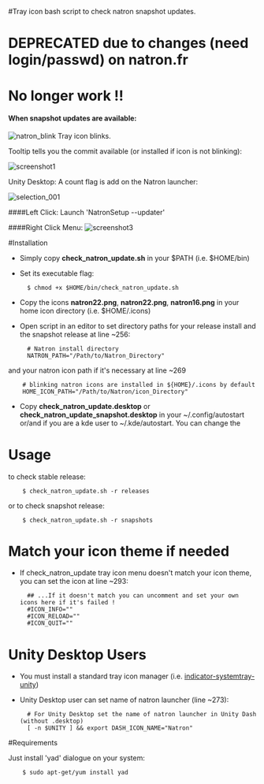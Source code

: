 #Tray icon bash script to check natron snapshot updates.
# DEPRECATED due to changes (need login/passwd) on natron.fr
# No longer work  !!

#### When snapshot updates are available:

![natron_blink](https://cloud.githubusercontent.com/assets/10021906/10069708/2f133234-62ae-11e5-9474-18d31b218ffa.gif) Tray icon blinks.

Tooltip tells you the commit available (or installed if icon is not blinking):

![screenshot1](https://cloud.githubusercontent.com/assets/10021906/10073794/b0b3b7e2-62cb-11e5-8303-b8609d28a2c8.png)

Unity Desktop: A count flag is add on the Natron launcher:

![selection_001](https://cloud.githubusercontent.com/assets/10021906/10069997/03ce4710-62b0-11e5-9162-f12d2cf422c4.png)

####Left Click: 
Launch 'NatronSetup --updater'

####Right Click Menu:
![screenshot3](https://cloud.githubusercontent.com/assets/10021906/10069704/2731ad20-62ae-11e5-9e56-03736b3c4725.png)

#Installation
- Simply copy **check_natron_update.sh** in your $PATH (i.e. $HOME/bin)

- Set its executable flag:

        $ chmod +x $HOME/bin/check_natron_update.sh

- Copy the icons **natron22.png**, **natron22.png**, **natron16.png** in your home icon directory (i.e. $HOME/.icons)

- Open script in an editor to set directory paths for your release install and the snapshot release at line ~256:

        # Natron install directory
        NATRON_PATH="/Path/to/Natron_Directory"   
 and your natron icon path if it's necessary at line ~269
 
        # blinking natron icons are installed in ${HOME}/.icons by default
        HOME_ICON_PATH="/Path/to/Natron/icon_Directory"

- Copy **check_natron_update.desktop** or **check_natron_update_snapshot.desktop** in your ~/.config/autostart or/and if you are a kde user to ~/.kde/autostart. You can change the

# Usage
  to check stable release:
  
        $ check_natron_update.sh -r releases
  or to check snapshot release:
  
        $ check_natron_update.sh -r snapshots
        

# Match your icon theme if needed
- If check_natron_update tray icon menu doesn't match your icon theme, you can set the icon at line ~293:

        ## ...If it doesn't match you can uncomment and set your own icons here if it's failed !
        #ICON_INFO=""
        #ICON_RELOAD=""
        #ICON_QUIT=""

# Unity Desktop Users
- You must install a standard tray icon manager (i.e. [indicator-systemtray-unity](https://github.com/GGleb/indicator-systemtray-unity))
- Unity Desktop user can set name of natron launcher (line ~273):

        # For Unity Desktop set the name of natron launcher in Unity Dash (without .desktop)
        [ -n $UNITY ] && export DASH_ICON_NAME="Natron"
        
#Requirements

Just install 'yad' dialogue on your system:

        $ sudo apt-get/yum install yad
